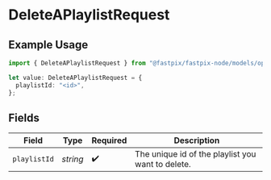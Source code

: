 # DeleteAPlaylistRequest

## Example Usage

```typescript
import { DeleteAPlaylistRequest } from "@fastpix/fastpix-node/models/operations";

let value: DeleteAPlaylistRequest = {
  playlistId: "<id>",
};
```

## Fields

| Field                                             | Type                                              | Required                                          | Description                                       |
| ------------------------------------------------- | ------------------------------------------------- | ------------------------------------------------- | ------------------------------------------------- |
| `playlistId`                                      | *string*                                          | :heavy_check_mark:                                | The unique id of the playlist you want to delete. |